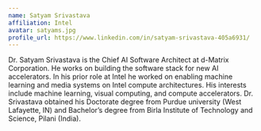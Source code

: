 ```yaml
---
name: Satyam Srivastava
affiliation: Intel
avatar: satyams.jpg
profile_url: https://www.linkedin.com/in/satyam-srivastava-405a6931/
---
```

Dr. Satyam Srivastava is the Chief AI Software Architect at d-Matrix Corporation. He works on building the software stack for new AI accelerators. In his prior role at Intel he worked on enabling machine learning and media systems on Intel compute architectures. His interests include machine learning, visual computing, and compute accelerators. Dr. Srivastava obtained his Doctorate degree from Purdue university (West Lafayette, IN) and Bachelor’s degree from Birla Institute of Technology and Science, Pilani (India).
